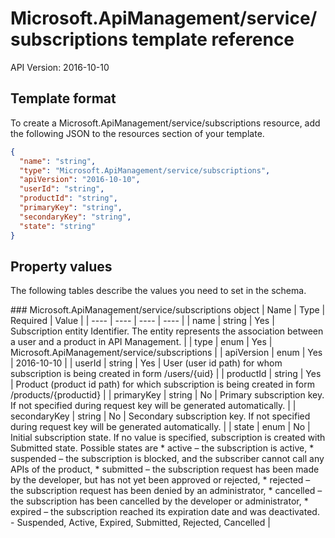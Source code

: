 # Microsoft.ApiManagement/service/subscriptions template reference
API Version: 2016-10-10
## Template format

To create a Microsoft.ApiManagement/service/subscriptions resource, add the following JSON to the resources section of your template.

```json
{
  "name": "string",
  "type": "Microsoft.ApiManagement/service/subscriptions",
  "apiVersion": "2016-10-10",
  "userId": "string",
  "productId": "string",
  "primaryKey": "string",
  "secondaryKey": "string",
  "state": "string"
}
```
## Property values

The following tables describe the values you need to set in the schema.

<a id="Microsoft.ApiManagement/service/subscriptions" />
### Microsoft.ApiManagement/service/subscriptions object
|  Name | Type | Required | Value |
|  ---- | ---- | ---- | ---- |
|  name | string | Yes | Subscription entity Identifier. The entity represents the association between a user and a product in API Management. |
|  type | enum | Yes | Microsoft.ApiManagement/service/subscriptions |
|  apiVersion | enum | Yes | 2016-10-10 |
|  userId | string | Yes | User (user id path) for whom subscription is being created in form /users/{uid} |
|  productId | string | Yes | Product (product id path) for which subscription is being created in form /products/{productid} |
|  primaryKey | string | No | Primary subscription key. If not specified during request key will be generated automatically. |
|  secondaryKey | string | No | Secondary subscription key. If not specified during request key will be generated automatically. |
|  state | enum | No | Initial subscription state. If no value is specified, subscription is created with Submitted state. Possible states are * active – the subscription is active, * suspended – the subscription is blocked, and the subscriber cannot call any APIs of the product, * submitted – the subscription request has been made by the developer, but has not yet been approved or rejected, * rejected – the subscription request has been denied by an administrator, * cancelled – the subscription has been cancelled by the developer or administrator, * expired – the subscription reached its expiration date and was deactivated. - Suspended, Active, Expired, Submitted, Rejected, Cancelled |

